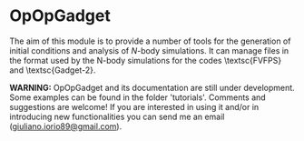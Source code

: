 # OpOpGadget
The aim of this module is to provide a number of tools  for the generation of initial conditions and analysis of $N$-body simulations. It can manage files in the format used by the N-body simulations for the codes \textsc{FVFPS}  and \textsc{Gadget-2}. 


**WARNING:**  OpOpGadget and its documentation are still under development. Some examples can be found in the folder 'tutorials'.
Comments and suggestions are welcome! If you are interested in using it and/or in introducing new functionalities you can send me an email (giuliano.iorio89@gmail.com).
